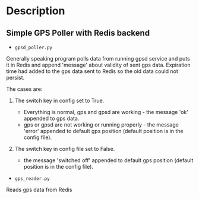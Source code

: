 # Description

## Simple GPS Poller with Redis backend

* `gpsd_poller.py`

Generally speaking program polls data from running gpsd service and puts it in Redis and append 'message'
about validity of sent gps data. Expiration time had added to the gps data sent to Redis so the old data
 could not persist.

The cases are:
1. The switch key in config set to True.
    * Everything is normal, gps and gpsd are working - the message 'ok' appended to gps data.  
    * gps or gpsd are not working or running properly - the message 'error' appended to 
    default gps position (default position is in the config file).

2. The switch key in config file set to False.
    * the message 'switched off' appended to default gps position (default position is in the config file).
    

* `gps_reader.py`

Reads gps data from Redis